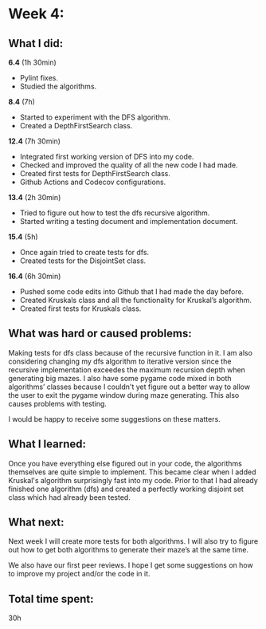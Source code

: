 # Week 4:

## What I did:
**6.4** (1h 30min)    
- Pylint fixes. 
- Studied the algorithms.

**8.4** (7h)    
- Started to experiment with the DFS algorithm.
- Created a DepthFirstSearch class. 

**12.4** (7h 30min)   
- Integrated first working version of DFS into my code. 
- Checked and improved the quality of all the new code I had made. 
- Created first tests for DepthFirstSearch class. 
- Github Actions and Codecov configurations.

**13.4** (2h 30min)   
- Tried to figure out how to test the dfs recursive algorithm. 
- Started writing a testing document and implementation document.

**15.4** (5h)   
- Once again tried to create tests for dfs. 
- Created tests for the DisjointSet class.

**16.4** (6h 30min)   
- Pushed some code edits into Github that I had made the day before. 
- Created Kruskals class and all the functionality for Kruskal’s algorithm.
- Created first tests for Kruskals class.

## What was hard or caused problems:
Making tests for dfs class because of the recursive function in it. I am also considering changing my dfs algorithm to iterative version since the recursive implementation exceedes the maximum recursion depth when generating big mazes. I also have some pygame code mixed in both algorithms’ classes because I couldn't yet figure out a better way to allow the user to exit the pygame window during maze generating. This also causes problems with testing.

I would be happy to receive some suggestions on these matters.

## What I learned:
Once you have everything else figured out in your code, the algorithms themselves are quite simple to implement. This became clear when I added Kruskal's algorithm surprisingly fast into my code. Prior to that I had already finished one algorithm (dfs) and created a perfectly working disjoint set class which had already been tested.

## What next:
Next week I will create more tests for both algorithms. I will also try to figure out how to get both algorithms to generate their maze’s at the same time.

We also have our first peer reviews. I hope I get some suggestions on how to improve my project and/or the code in it.

## Total time spent:
30h
